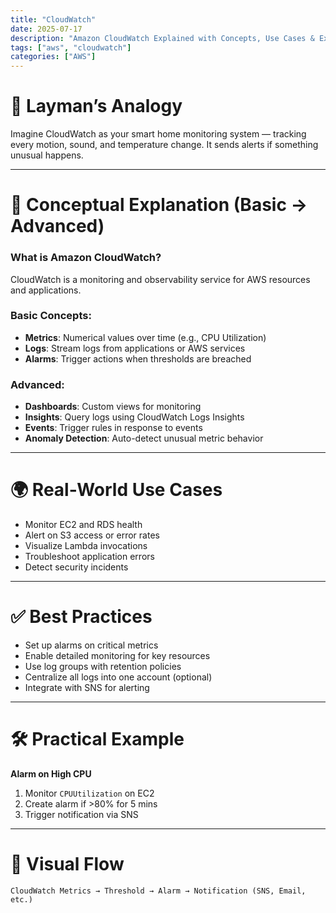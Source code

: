 ```yaml
---
title: "CloudWatch"
date: 2025-07-17
description: "Amazon CloudWatch Explained with Concepts, Use Cases & Examples"
tags: ["aws", "cloudwatch"]
categories: ["AWS"]
---
```


# 🧠 Layman’s Analogy

Imagine CloudWatch as your smart home monitoring system — tracking every motion, sound, and temperature change. It sends alerts if something unusual happens.

---

# 📘 Conceptual Explanation (Basic → Advanced)

### What is Amazon CloudWatch?

CloudWatch is a monitoring and observability service for AWS resources and applications.

### Basic Concepts:
- **Metrics**: Numerical values over time (e.g., CPU Utilization)
- **Logs**: Stream logs from applications or AWS services
- **Alarms**: Trigger actions when thresholds are breached

### Advanced:
- **Dashboards**: Custom views for monitoring
- **Insights**: Query logs using CloudWatch Logs Insights
- **Events**: Trigger rules in response to events
- **Anomaly Detection**: Auto-detect unusual metric behavior

---

# 🌍 Real-World Use Cases

- Monitor EC2 and RDS health
- Alert on S3 access or error rates
- Visualize Lambda invocations
- Troubleshoot application errors
- Detect security incidents

---

# ✅ Best Practices

- Set up alarms on critical metrics
- Enable detailed monitoring for key resources
- Use log groups with retention policies
- Centralize all logs into one account (optional)
- Integrate with SNS for alerting

---

# 🛠️ Practical Example

**Alarm on High CPU**

1. Monitor `CPUUtilization` on EC2  
2. Create alarm if >80% for 5 mins  
3. Trigger notification via SNS  

---

# 🔀 Visual Flow

```
CloudWatch Metrics → Threshold → Alarm → Notification (SNS, Email, etc.)
```
